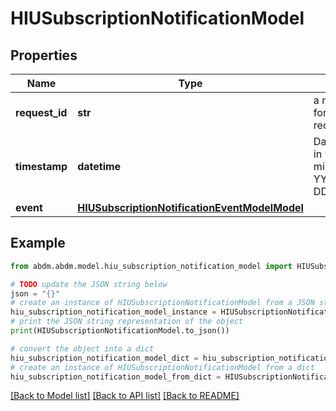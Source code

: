 # HIUSubscriptionNotificationModel


## Properties

Name | Type | Description | Notes
------------ | ------------- | ------------- | -------------
**request_id** | **str** | a nonce, unique for each HTTP request | 
**timestamp** | **datetime** | Date time format in UTC, includes miliseconds YYYY-MM-DDThh:mm:ss.vZ | 
**event** | [**HIUSubscriptionNotificationEventModelModel**](HIUSubscriptionNotificationEventModel.md) |  | 

## Example

```python
from abdm.abdm.model.hiu_subscription_notification_model import HIUSubscriptionNotificationModel

# TODO update the JSON string below
json = "{}"
# create an instance of HIUSubscriptionNotificationModel from a JSON string
hiu_subscription_notification_model_instance = HIUSubscriptionNotificationModel.from_json(json)
# print the JSON string representation of the object
print(HIUSubscriptionNotificationModel.to_json())

# convert the object into a dict
hiu_subscription_notification_model_dict = hiu_subscription_notification_model_instance.to_dict()
# create an instance of HIUSubscriptionNotificationModel from a dict
hiu_subscription_notification_model_from_dict = HIUSubscriptionNotificationModel.from_dict(hiu_subscription_notification_model_dict)
```
[[Back to Model list]](../README.md#documentation-for-models) [[Back to API list]](../README.md#documentation-for-api-endpoints) [[Back to README]](../README.md)


